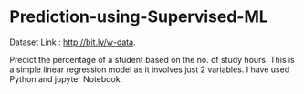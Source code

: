 # Prediction-using-Supervised-ML
Dataset Link : http://bit.ly/w-data.

Predict the percentage of a student based on the no. of study hours.
This is a simple linear regression model as it involves just 2 variables.
I have used Python and jupyter Notebook.
